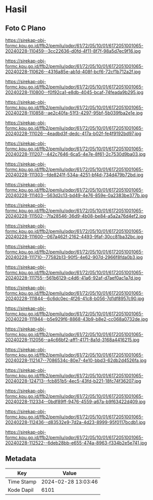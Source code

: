 # Hasil

## Foto C Plano

https://sirekap-obj-formc.kpu.go.id/ffb2/pemilu/pdpr/61/72/05/10/01/6172051001065-20240228-110459--3cc22636-d0fd-4f11-8f7f-98a5d7ec9f16.jpg

https://sirekap-obj-formc.kpu.go.id/ffb2/pemilu/pdpr/61/72/05/10/01/6172051001065-20240228-110626--4316a85e-ab1d-408f-bcf6-72cf1b712a2f.jpg

https://sirekap-obj-formc.kpu.go.id/ffb2/pemilu/pdpr/61/72/05/10/01/6172051001065-20240228-110800--f0f92ca1-e8db-4045-bcaf-74feada9b295.jpg

https://sirekap-obj-formc.kpu.go.id/ffb2/pemilu/pdpr/61/72/05/10/01/6172051001065-20240228-110858--ae2c40fa-51f3-4297-95bf-5b039fba2e1e.jpg

https://sirekap-obj-formc.kpu.go.id/ffb2/pemilu/pdpr/61/72/05/10/01/6172051001065-20240228-111026--4eadbd3f-dedc-417a-b02f-fe4f9192bd97.jpg

https://sirekap-obj-formc.kpu.go.id/ffb2/pemilu/pdpr/61/72/05/10/01/6172051001065-20240228-111207--442c7646-6ca5-4e7e-8f61-2c7530d9ba03.jpg

https://sirekap-obj-formc.kpu.go.id/ffb2/pemilu/pdpr/61/72/05/10/01/6172051001065-20240228-111303--fde8241f-534a-4251-bf4d-734d479b72bd.jpg

https://sirekap-obj-formc.kpu.go.id/ffb2/pemilu/pdpr/61/72/05/10/01/6172051001065-20240228-111403--563d2c13-bd49-4e76-859e-0a2383be377b.jpg

https://sirekap-obj-formc.kpu.go.id/ffb2/pemilu/pdpr/61/72/05/10/01/6172051001065-20240228-111502--7fa28546-36d9-4b08-be84-a5a2a76d4ef2.jpg

https://sirekap-obj-formc.kpu.go.id/ffb2/pemilu/pdpr/61/72/05/10/01/6172051001065-20240228-111600--067a462f-2162-4493-9faf-30cc81ba32bc.jpg

https://sirekap-obj-formc.kpu.go.id/ffb2/pemilu/pdpr/61/72/05/10/01/6172051001065-20240228-111710--77582b13-90f5-4e62-907d-2966f8fda0b3.jpg

https://sirekap-obj-formc.kpu.go.id/ffb2/pemilu/pdpr/61/72/05/10/01/6172051001065-20240228-111755--561b6129-c4d6-41a6-92af-d7aef0ac1a7d.jpg

https://sirekap-obj-formc.kpu.go.id/ffb2/pemilu/pdpr/61/72/05/10/01/6172051001065-20240228-111844--6c6dc0ec-4f26-41c8-b056-7d1df8957c90.jpg

https://sirekap-obj-formc.kpu.go.id/ffb2/pemilu/pdpr/61/72/05/10/01/6172051001065-20240228-111944--b5e929f6-8868-43b9-b8e2-cc068a0732de.jpg

https://sirekap-obj-formc.kpu.go.id/ffb2/pemilu/pdpr/61/72/05/10/01/6172051001065-20240228-112056--a4c66bf2-aff1-4171-8a1d-3168a4416215.jpg

https://sirekap-obj-formc.kpu.go.id/ffb2/pemilu/pdpr/61/72/05/10/01/6172051001065-20240228-112147--7086534c-80e7-4e10-bbd3-62db2d4526fa.jpg

https://sirekap-obj-formc.kpu.go.id/ffb2/pemilu/pdpr/61/72/05/10/01/6172051001065-20240228-124713--fcb851b5-4ec5-43fd-b221-18fc74f36207.jpg

https://sirekap-obj-formc.kpu.go.id/ffb2/pemilu/pdpr/61/72/05/10/01/6172051001065-20240228-112334--0bdf89ff-9476-4559-a67a-b9f63422d409.jpg

https://sirekap-obj-formc.kpu.go.id/ffb2/pemilu/pdpr/61/72/05/10/01/6172051001065-20240228-112436--d83532e9-7d2a-4d23-8999-95f0117bcdb1.jpg

https://sirekap-obj-formc.kpu.go.id/ffb2/pemilu/pdpr/61/72/05/10/01/6172051001065-20240228-112522--6deb28bb-e655-474a-8963-f334b2e5e741.jpg


## Metadata

| Key        | Value               |
| ---------- | ------------------- |
| Time Stamp | 2024-02-28 13:03:46 |
| Kode Dapil | 6101                |



